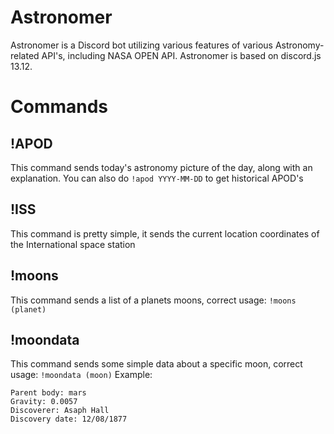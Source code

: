 # Astronomer



Astronomer is a Discord bot utilizing various features of various Astronomy-related API's, including NASA OPEN API.
Astronomer is based on discord.js 13.12.


# Commands
## !APOD
This command sends today's astronomy picture of the day, along with an explanation. You can also do `!apod YYYY-MM-DD` to get historical APOD's

## !ISS
This command is pretty simple, it sends the current location coordinates of the International space station

## !moons 
This command sends a list of a planets moons, correct usage: `!moons (planet)` 

## !moondata
This command sends some simple data about a specific moon, correct usage: `!moondata (moon)`
Example:
```Name: Phobos
Parent body: mars
Gravity: 0.0057
Discoverer: Asaph Hall
Discovery date: 12/08/1877
```
